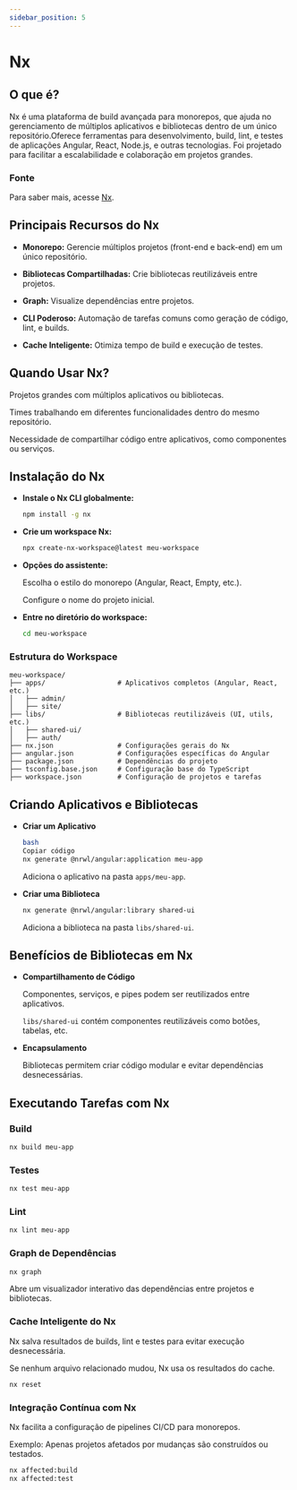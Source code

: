 ```yaml
---
sidebar_position: 5
---
```


# Nx

## O que é?

Nx é uma plataforma de build avançada para monorepos, que ajuda no gerenciamento de múltiplos aplicativos e bibliotecas dentro de um único repositório.Oferece ferramentas para desenvolvimento, build, lint, e testes de aplicações Angular, React, Node.js, e outras tecnologias. Foi projetado para facilitar a escalabilidade e colaboração em projetos grandes.

### Fonte

Para saber mais, acesse [Nx](https://nx.dev/nx-api/angular).

## Principais Recursos do Nx

- **Monorepo:** Gerencie múltiplos projetos (front-end e back-end) em um único repositório.

- **Bibliotecas Compartilhadas:** Crie bibliotecas reutilizáveis entre projetos.

- **Graph:** Visualize dependências entre projetos.

- **CLI Poderoso:** Automação de tarefas comuns como geração de código, lint, e builds.

- **Cache Inteligente:** Otimiza tempo de build e execução de testes.

## Quando Usar Nx?

Projetos grandes com múltiplos aplicativos ou bibliotecas.

Times trabalhando em diferentes funcionalidades dentro do mesmo repositório.

Necessidade de compartilhar código entre aplicativos, como componentes ou serviços.

## Instalação do Nx

- **Instale o Nx CLI globalmente:**

  ```bash
  npm install -g nx
  ```

- **Crie um workspace Nx:**

  ```bash
  npx create-nx-workspace@latest meu-workspace
  ```

- **Opções do assistente:**

  Escolha o estilo do monorepo (Angular, React, Empty, etc.).

  Configure o nome do projeto inicial.

- **Entre no diretório do workspace:**

  ```bash
  cd meu-workspace
  ```

### Estrutura do Workspace

```
meu-workspace/
├── apps/                  # Aplicativos completos (Angular, React, etc.)
│   ├── admin/
│   ├── site/
├── libs/                  # Bibliotecas reutilizáveis (UI, utils, etc.)
│   ├── shared-ui/
│   ├── auth/
├── nx.json                # Configurações gerais do Nx
├── angular.json           # Configurações específicas do Angular
├── package.json           # Dependências do projeto
├── tsconfig.base.json     # Configuração base do TypeScript
├── workspace.json         # Configuração de projetos e tarefas
```

## Criando Aplicativos e Bibliotecas

- **Criar um Aplicativo**

  ```bash
  bash
  Copiar código
  nx generate @nrwl/angular:application meu-app

  ```

  Adiciona o aplicativo na pasta `apps/meu-app`.

- **Criar uma Biblioteca**

  ```bash
  nx generate @nrwl/angular:library shared-ui
  ```

  Adiciona a biblioteca na pasta `libs/shared-ui`.

## Benefícios de Bibliotecas em Nx

- **Compartilhamento de Código**

  Componentes, serviços, e pipes podem ser reutilizados entre aplicativos.

  `libs/shared-ui` contém componentes reutilizáveis como botões, tabelas, etc.

- **Encapsulamento**

  Bibliotecas permitem criar código modular e evitar dependências desnecessárias.

## Executando Tarefas com Nx

### Build

```bash
nx build meu-app
```

### Testes

```bash
nx test meu-app
```

### Lint

```bash
nx lint meu-app
```

### Graph de Dependências

```bash
nx graph
```

Abre um visualizador interativo das dependências entre projetos e bibliotecas.

### Cache Inteligente do Nx

Nx salva resultados de builds, lint e testes para evitar execução desnecessária.

Se nenhum arquivo relacionado mudou, Nx usa os resultados do cache.

```bash
nx reset
```

### Integração Contínua com Nx

Nx facilita a configuração de pipelines CI/CD para monorepos.

Exemplo: Apenas projetos afetados por mudanças são construídos ou testados.

```bash
nx affected:build
nx affected:test
```
